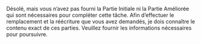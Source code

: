 Désolé, mais vous n’avez pas fourni la Partie Initiale ni la Partie Améliorée qui sont nécessaires pour compléter cette tâche. Afin d’effectuer le remplacement et la réécriture que vous avez demandés, je dois connaître le contenu exact de ces parties. Veuillez fournir les informations nécessaires pour poursuivre.